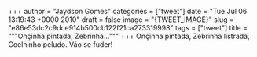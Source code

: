 
+++
author = "Jaydson Gomes"
categories = ["tweet"]
date = "Tue Jul 06 13:19:43 +0000 2010"
draft = false
image = "{TWEET_IMAGE}"
slug = "e86e53dc2c9dce914b500cb122f21ca273319998"
tags = ["tweet"]
title = """Onçinha pintada, Zebrinha..."""
+++
Onçinha pintada, Zebrinha listrada, Coelhinho peludo. Vão se fuder!
